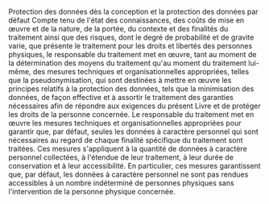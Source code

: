 Protection des données dès la conception et la protection des données par défaut
Compte tenu de l'état des connaissances, des coûts de mise en œuvre et de la nature, de la portée, du contexte et des finalités du traitement ainsi que des risques, dont le degré de probabilité et de gravite varie, que présente le traitement pour les droits et libertés des personnes physiques, le responsable du traitement met en œuvre, tant au moment de la détermination des moyens du traitement qu'au moment du traitement lui-même, des mesures techniques et organisationnelles appropriées, telles que la pseudonymisation, qui sont destinées à mettre en œuvre les principes relatifs à la protection des données, tels que la minimisation des données, de façon effective et à assortir le traitement des garanties nécessaires afin de répondre aux exigences du présent Livre et de protéger les droits de la personne concernée.
Le responsable du traitement met en œuvre les mesures techniques et organisationnelles appropriées pour garantir que, par défaut, seules les données à caractère personnel qui sont nécessaires au regard de chaque finalité spécifique du traitement sont traitées. Ces mesures s'appliquent à la quantité de données à caractère personnel collectées, à l'étendue de leur traitement, à leur durée de conservation et à leur accessibilité. En particulier, ces mesures garantissent que, par défaut, les données à caractère personnel ne sont pas rendues accessibles à un nombre indéterminé de personnes physiques sans l'intervention de la personne physique concernée.